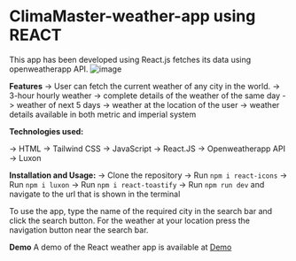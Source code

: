 # ClimaMaster-weather-app using REACT
This app has been developed using React.js fetches its data using openweatherapp API.
![image](https://github.com/user-attachments/assets/e88fc358-12cc-49b5-89d0-4c773b7e504b)

**Features**
  ->  User can fetch the current weather of any city in the world.
  ->  3-hour hourly weather 
  ->  complete details of the weather of the same day
  ->  weather of next 5 days
  ->  weather at the location of the user
  ->  weather details available in both metric and imperial system

**Technologies used:**

  ->  HTML
  ->  Tailwind CSS
  ->  JavaScript
  ->  React.JS
  ->  Openweatherapp API
  ->  Luxon



**Installation and Usage:**
->  Clone the repository
->  Run `npm i react-icons`
->  Run `npm i luxon`
->  Run `npm i react-toastify`
->  Run `npm run dev` and navigate to the url that is shown in the terminal

To use the app, type the name of the required city in the search bar and click the search button. For the weather at your location press the navigation button near the search bar.

**Demo**
A demo of the React weather app is available at [Demo](https://drive.google.com/file/d/1PXaDfZRRAmV7mIoTmBTJCPaCpn0rihXp/view?usp=sharing)

